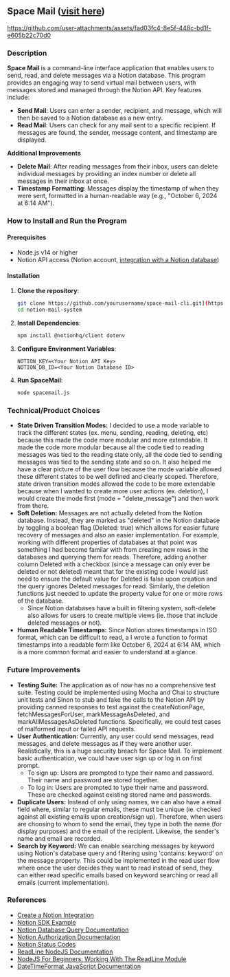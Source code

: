 ## Space Mail ([visit here](https://amyxu-08.notion.site/You-ve-got-mail-1154595328b0808daf45cdf53eb994e7))


https://github.com/user-attachments/assets/fad03fc4-8e5f-448c-bd1f-e605b22c70d0


### Description

**Space Mail** is a command-line interface application that enables users to send, read, and delete messages via a Notion database. This program provides an engaging way to send virtual mail between users, with messages stored and managed through the Notion API. Key features include:

- **Send Mail**: Users can enter a sender, recipient, and message, which will then be saved to a Notion database as a new entry.
- **Read Mail**: Users can check for any mail sent to a specific recipient. If messages are found, the sender, message content, and timestamp are displayed.

**Additional Improvements**
- **Delete Mail**: After reading messages from their inbox, users can delete individual messages by providing an index number or delete all messages in their inbox at once.
- **Timestamp Formatting**: Messages display the timestamp of when they were sent, formatted in a human-readable way (e.g., "October 6, 2024 at 6:14 AM").

### How to Install and Run the Program

#### Prerequisites

- Node.js v14 or higher
- Notion API access (Notion account, [integration with a Notion database](https://developers.notion.com/docs/create-a-notion-integration#getting-started))

#### Installation

1. **Clone the repository**:
   ```bash
   git clone https://github.com/yourusername/space-mail-cli.git](https://github.com/amyxu-08/notion-mail-system.git
   cd notion-mail-system
2. **Install Dependencies**:
   ```bash
   npm install @notionhq/client dotenv
3. **Configure Environment Variables**:
   ```plaintext
   NOTION_KEY=<Your Notion API Key>
   NOTION_DB_ID=<Your Notion Database ID>
3. **Run SpaceMail**:
   ```bash
   node spacemail.js

### Technical/Product Choices
- **State Driven Transition Modes:** I decided to use a mode variable to track the different states (ex. menu, sending, reading, deleting, etc) because this made the code more modular and more extendable. It made the code more modular because all the code tied to reading messages was tied to the reading state only, all the code tied to sending messages was tied to the sending state and so on. It also helped me have a clear picture of the user flow because the mode variable allowed these different states to be well defined and clearly scoped. Therefore, state driven transition modes allowed the code to be more extendable because when I wanted to create more user actions (ex. deletion), I would create the mode first (mode = "delete_message") and then work from there. 
- **Soft Deletion:** Messages are not actually deleted from the Notion database. Instead, they are marked as "deleted" in the Notion database by toggling a boolean flag (Deleted: true) which allows for easier future recovery of messages and also an easier implementation. For example, working with different properties of databases at that point was something I had become familar with from creating new rows in the databases and querying them for reads. Therefore, adding another column Deleted with a checkbox (since a message can only ever be deleted or not deleted) meant that for the existing code I would just need to ensure the default value for Deleted is false upon creation and the query ignores Deleted messages for read. Similarly, the deletion functions just needed to update the property value for one or more rows of the database.
  - Since Notion databases have a built in filtering system, soft-delete also allows for users to create multiple views (ie. those that include deleted messages or not).
- **Human Readable Timestamps:** Since Notion stores timestamps in ISO format, which can be difficult to read, a I wrote a function to format timestamps into a readable form like October 6, 2024 at 6:14 AM, which is a more common format and easier to understand at a glance.


### Future Improvements
- **Testing Suite:** The application as of now has no a comprehensive test suite. Testing could be implemented using Mocha and Chai to structure unit tests and Sinon to stub and fake the calls to the Notion API by providing canned responses to test against the createNotionPage, fetchMessagesForUser, markMessageAsDeleted, and markAllMessagesAsDeleted functions. Specifically, we could test cases of malformed input or failed API requests.
- **User Authentication:** Currently, any user could send messages, read messages, and delete messages as if they were another user. Realistically, this is a huge security breach for Space Mail. To implement basic authentication, we could have user sign up or log in on first prompt.
   - To sign up: Users are prompted to type their name and password. Their name and password are stored together. 
   - To log in: Users are prompted to type their name and password. These are checked against existing stored name and passwords.
- **Duplicate Users:** Instead of only using names, we can also have a email field where, similar to regular emails, these must be unique (ie. checked against all existing emails upon creation/sign up). Therefore, when users are choosing to whom to send the email, they type in both the name (for display purposes) and the email of the recipient. Likewise, the sender's name and email are recorded.
- **Search by Keyword:** We can enable searching messages by keyword using Notion's database query and filtering using 'contains: keyword' on the message property. This could be implemented in the read user flow where once the user decides they want to read instead of send, they can either read specific emails based on keyword searching or read all emails (current implementation). 

### References
- [Create a Notion Integration](https://developers.notion.com/docs/create-a-notion-integration)
- [Notion SDK Example](https://github.com/makenotion/notion-sdk-js/blob/main/examples/web-form-with-express/server.js)
- [Notion Database Query Documentation](https://developers.notion.com/reference/post-database-query)
- [Notion Authorization Documentation](https://developers.notion.com/docs/authorization)
- [Notion Status Codes](https://developers.notion.com/reference/status-codes)
- [ReadLine NodeJS Documentation](https://nodejs.org/api/readline.html)
- [NodeJS For Beginners: Working With The ReadLine Module](https://www.youtube.com/watch?v=vU6OTnhj3wM)
- [DateTimeFormat JavaScript Documentation](https://developer.mozilla.org/en-US/docs/Web/JavaScript/Reference/Global_Objects/Intl/DateTimeFormat)



